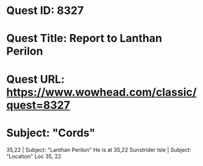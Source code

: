 # Quest ID: 8327
# Quest Title: Report to Lanthan Perilon
# Quest URL: https://www.wowhead.com/classic/quest=8327
# Subject: "Cords"
35,22 | Subject: "Lanthan Perilon"
He is at 35,22 Sunstrider Isle | Subject: "Location"
Loc 35, 22